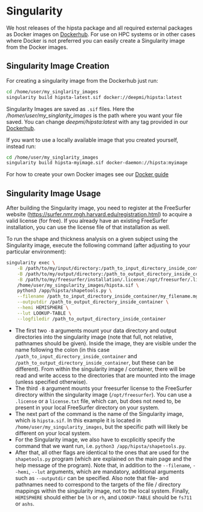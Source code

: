 # Singularity

We host releases of the hipsta package and all required external packages as Docker images on [Dockerhub](https://hub.docker.com/r/deepmi/hipsta/tags). For use on HPC systems or in other cases where Docker is not preferred you can easily create a Singularity image from the Docker images. 

## Singularity Image Creation

For creating a singularity image from the Dockerhub just run: 

```bash
cd /home/user/my_singlarity_images
singularity build hipsta-latest.sif docker://deepmi/hipsta:latest
```

Singularity Images are saved as `.sif` files. Here the _/homer/user/my_singlarity_images_ is the path where you want your file saved. You can change _deepmi/hipsta:latest_ with any tag provided in our [Dockerhub](https://hub.docker.com/r/deepmi/hipsta/tags).

If you want to use a locally available image that you created yourself, instead run:

```bash
cd /home/user/my_singlarity_images
singularity build hipsta-myimage.sif docker-daemon://hipsta:myimage
```

For how to create your own Docker images see our [Docker guide](../docker/Docker.md)

## Singularity Image Usage

After building the Singularity image, you need to register at the FreeSurfer website (https://surfer.nmr.mgh.harvard.edu/registration.html) to acquire a valid license (for free). If you already have an existing FreeSurfer installation, you can use the license file of that installation as well.

To run the shape and thickness analysis on a given subject using the Singularity image, execute the following command (after adjusting to your particular environment):

```bash
singularity exec \
    -B /path/to/my/input/directory:/path_to_input_directory_inside_container \
    -B /path/to/my/output/directory:/path_to_output_directory_inside_container \
    -B /path/to/my/freesurfer/installation/.license:/opt/freesurfer/.license
    /home/user/my_singularity_images/hipsta.sif \
    python3 /app/hipsta/shapetools.py \
    --filename /path_to_input_directory_inside_container/my_filename.mgz \
    --outputdir /path_to_output_directory_inside_container \
    --hemi HEMISPHERE \
    --lut LOOKUP-TABLE \
    --logfiledir /path_to_output_directory_inside_container
```

* The first two `-B` arguments mount your data directory and output directories into the singularity image (note that full, not relative, pathnames should be given). Inside the image, they are visible under the name following the colon (in this case `/path_to_input_directory_inside_container` and `/path_to_output_directory_inside_container`, but these can be different). From within the singularity image / container, there will be read and write access to the directories that are mounted into the image (unless specified otherwise).
* The third `-B` argument mounts your freesurfer license to the FreeSurfer directory within the singularity image (`/opt/freesurfer`). You can use a `.license` or a `license.txt` file, which can, but does not need to, be present in your local FreeSurfer directory on your system.
* The next part of the command is the name of the Singularity image, which is `hipsta.sif`. In this example it is located in `/home/user/my_singularity_images`, but the specific path will likely be different on your local system.
* For the Singularity image, we also have to excplicitly specify the command that we want run, i.e. `python3 /app/hipsta/shapetools.py`.
* After that, all other flags are identical to the ones that are used for the `shapetools.py` program (which are explained on the main page and the help message of the program). Note that, in addition to the `--filename`, `--hemi`, `--lut` arguments, which are mandatory, additional arguments such as `--outputdir` can be specified. Also note that file- and pathnames need to correspond to the targets of the file / directory mappings within the singularity image, not to the local system. Finally, `HEMISPHERE` should either be `lh` or `rh`, and `LOOKUP-TABLE` should be `fs711` or `ashs`.
